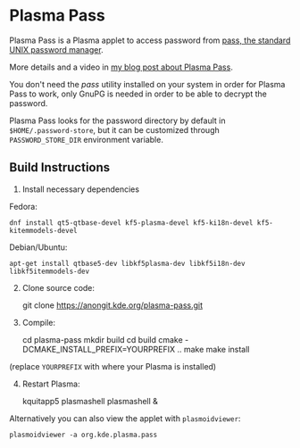 # Plasma Pass

Plasma Pass is a Plasma applet to access password from [pass, the standard UNIX password manager](https://www.passwordstore.org).

More details and a video in [my blog post about Plasma Pass](https://www.dvratil.cz/2018/05/plasma-pass/).

You don't need the *pass* utility installed on your system in order for Plasma Pass to work,
only GnuPG is needed in order to be able to decrypt the password.

Plasma Pass looks for the password directory by default in `$HOME/.password-store`, but
it can be customized through `PASSWORD_STORE_DIR` environment variable.

## Build Instructions

1) Install necessary dependencies

Fedora:

    dnf install qt5-qtbase-devel kf5-plasma-devel kf5-ki18n-devel kf5-kitemmodels-devel

Debian/Ubuntu:

    apt-get install qtbase5-dev libkf5plasma-dev libkf5i18n-dev libkf5itemmodels-dev

2) Clone source code:

    git clone https://anongit.kde.org/plasma-pass.git

3) Compile:

    cd plasma-pass
    mkdir build
    cd build
    cmake -DCMAKE_INSTALL_PREFIX=YOURPREFIX ..
    make
    make install

(replace `YOURPREFIX` with where your Plasma is installed)

4) Restart Plasma:

    kquitapp5 plasmashell
    plasmashell &


Alternatively you can also view the applet with `plasmoidviewer`:

    plasmoidviewer -a org.kde.plasma.pass

